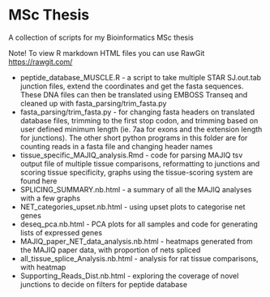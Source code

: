 # MSc Thesis
A collection of scripts for my Bioinformatics MSc thesis

Note! To view R markdown HTML files you can use RawGit https://rawgit.com/

  * peptide_database_MUSCLE.R - a script to take multiple STAR SJ.out.tab junction files, extend the coordinates and get the fasta sequences. These DNA files can then be translated using EMBOSS Transeq and cleaned up with fasta_parsing/trim_fasta.py
  * fasta_parsing/trim_fasta.py - for changing fasta headers on translated database files, trimming to the first stop codon, and trimming based on user defined minimum length (ie. 7aa for exons and the extension length for junctions). The other short python programs in this folder are for counting reads in a fasta file and changing header names
  * tissue_specific_MAJIQ_analysis.Rmd - code for parsing MAJIQ tsv output file of multiple tissue comparisons, reformatting to junctions and scoring tissue specificity, graphs using the tissue-scoring system are found here
  * SPLICING_SUMMARY.nb.html - a summary of all the MAJIQ analyses with a few graphs
  * NET_categories_upset.nb.html - using upset plots to categorise net genes
  * deseq_pca.nb.html - PCA plots for all samples and code for generating lists of expressed genes
  * MAJIQ_paper_NET_data_analysis.nb.html - heatmaps generated from the MAJIQ paper data, with proportion of nets spliced
  * all_tissue_splice_Analysis.nb.html - analysis for rat tissue comparisons, with heatmap
  * Supporting_Reads_Dist.nb.html - exploring the coverage of novel junctions to decide on filters for peptide database

